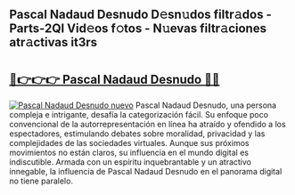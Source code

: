 ## Pascal Nadaud Desnudo D𝚎sn𝚞dos filtr𝚊dos - Parts-2QI Vid𝚎os f𝚘tos - N𝚞evas filtr𝚊ciones atr𝚊ctivas it3rs

# <h2><a href="http://mb3qk3.tromn.icu/?c=Pascal+Nadaud+Desnudo">🔗👉👉👉 Pascal Nadaud Desnudo 🔗🔗</a></h2>

[![Pascal Nadaud Desnudo nuevo](https://i.imgur.com/pEAQMta.gif)](http://mb3qk3.tromn.icu/?c=Pascal+Nadaud+Desnudo)
Pascal Nadaud Desnudo, una persona compleja e intrigante, desafía la categorización fácil. Su enfoque poco convencional de la autorrepresentación en línea ha atraído y ofendido a los espectadores, estimulando debates sobre moralidad, privacidad y las complejidades de las sociedades virtuales. Aunque sus próximos movimientos no están claros, su influencia en el mundo digital es indiscutible. Armada con un espíritu inquebrantable y un atractivo innegable, la influencia de Pascal Nadaud Desnudo en el panorama digital no tiene paralelo.
